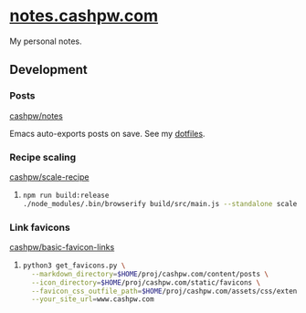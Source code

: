 # [notes.cashpw.com](http://notes.cashpw.com)

My personal notes.

## Development

### Posts

[cashpw/notes](http://github.com/cashpw/notes)

Emacs auto-exports posts on save. See my [dotfiles](http://github.com/cashpw/dotfiles/blob/main/config/doom/config.org).

### Recipe scaling

[cashpw/scale-recipe](http://github.com/cashpw/scale-recipe)

1.
    ```sh
    npm run build:release
    ./node_modules/.bin/browserify build/src/main.js --standalone scale-recipe -o ~/proj/cashpw.com/static/js/scale-recipe/bundle.js
    ```

### Link favicons

[cashpw/basic-favicon-links](https://github.com/cashpw/basic-favicon-links)

1. 
    ```sh
    python3 get_favicons.py \
      --markdown_directory=$HOME/proj/cashpw.com/content/posts \
      --icon_directory=$HOME/proj/cashpw.com/static/favicons \
      --favicon_css_outfile_path=$HOME/proj/cashpw.com/assets/css/extended/favicons.css \
      --your_site_url=www.cashpw.com
    ```
